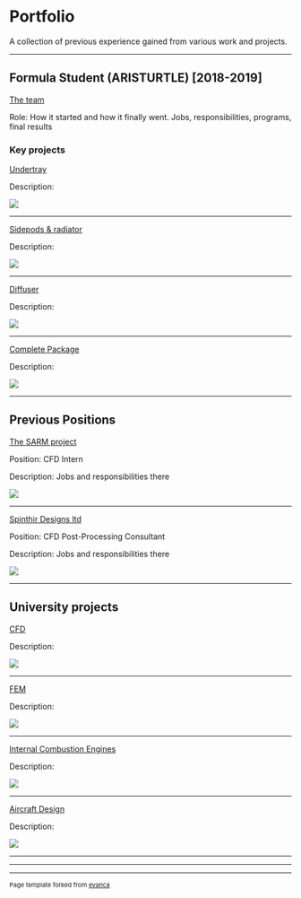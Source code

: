 # Portfolio

A collection of previous experience gained from various work and projects.

---

## Formula Student (ARISTURTLE) [2018-2019]

[The team](https://www.aristurtle.gr/)

Role: How it started and how it finally went. Jobs, responsibilities, programs, final results

### Key projects

[Undertray](/sample_page)

Description: 

<img src="images/dummy_thumbnail.jpg?raw=true"/>

---
[Sidepods & radiator](/pdf/sample_presentation.pdf)

Description: 

<img src="images/dummy_thumbnail.jpg?raw=true"/>

---
[Diffuser](http://example.com/)

Description: 

<img src="images/dummy_thumbnail.jpg?raw=true"/>

---
[Complete Package](http://example.com/)

Description: 

<img src="images/dummy_thumbnail.jpg?raw=true"/>

---

## Previous Positions

[The SARM project](https://www.thesarmproject.com/)

Position: CFD Intern

Description: Jobs and responsibilities there

<img src="images/dummy_thumbnail.jpg?raw=true"/>

---

[Spinthir Designs ltd](http://example.com/)

Position: CFD Post-Processing Consultant

Description: Jobs and responsibilities there
 
<img src="images/dummy_thumbnail.jpg?raw=true"/>

---

## University projects

[CFD](http://example.com/)

Description: 

<img src="images/dummy_thumbnail.jpg?raw=true"/>

---
[FEM](http://example.com/)

Description: 

<img src="images/dummy_thumbnail.jpg?raw=true"/>

---
[Internal Combustion Engines](http://example.com/)

Description: 

<img src="images/dummy_thumbnail.jpg?raw=true"/>

---
[Aircraft Design](http://example.com/)

Description: 

<img src="images/dummy_thumbnail.jpg?raw=true"/>

---

<!-- - [Trial 2](http://example.com/)
- [Project 2 Title](http://example.com/)
- [Project 3 Title](http://example.com/)
- [Project 4 Title](http://example.com/)
- [Project 5 Title](http://example.com/)
 -->
---




---
<p style="font-size:11px">Page template forked from <a href="https://github.com/evanca/quick-portfolio">evanca</a></p>
<!-- Remove above link if you don't want to attibute -->
